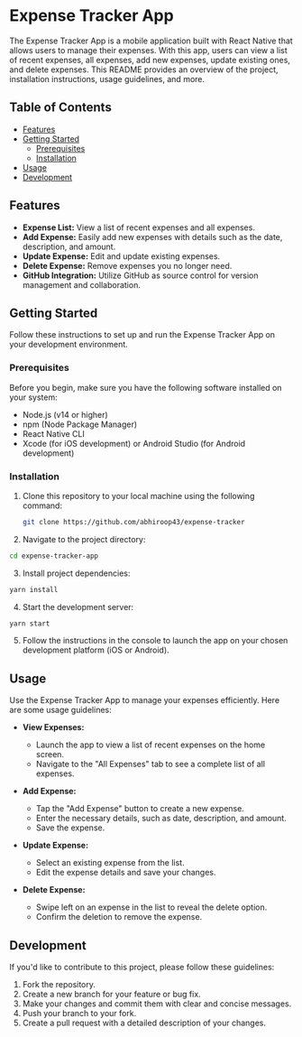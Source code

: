 # Expense Tracker App

The Expense Tracker App is a mobile application built with React Native that allows users to manage their expenses. With
this app, users can view a list of recent expenses, all expenses, add new expenses, update existing ones, and delete
expenses. This README provides an overview of the project, installation instructions, usage guidelines, and more.

## Table of Contents

- [Features](#features)
- [Getting Started](#getting-started)
    - [Prerequisites](#prerequisites)
    - [Installation](#installation)
- [Usage](#usage)
- [Development](#development)

## Features

- **Expense List:** View a list of recent expenses and all expenses.
- **Add Expense:** Easily add new expenses with details such as the date, description, and amount.
- **Update Expense:** Edit and update existing expenses.
- **Delete Expense:** Remove expenses you no longer need.
- **GitHub Integration:** Utilize GitHub as source control for version management and collaboration.

## Getting Started

Follow these instructions to set up and run the Expense Tracker App on your development environment.

### Prerequisites

Before you begin, make sure you have the following software installed on your system:

- Node.js (v14 or higher)
- npm (Node Package Manager)
- React Native CLI
- Xcode (for iOS development) or Android Studio (for Android development)

### Installation

1. Clone this repository to your local machine using the following command:

   ```bash
   git clone https://github.com/abhiroop43/expense-tracker

2. Navigate to the project directory:

```bash
cd expense-tracker-app
```

3. Install project dependencies:

```bash
yarn install
```

4. Start the development server:

```bash
yarn start
```

5. Follow the instructions in the console to launch the app on your chosen development platform (iOS or Android).

## Usage

Use the Expense Tracker App to manage your expenses efficiently. Here are some usage guidelines:

- **View Expenses:**

    - Launch the app to view a list of recent expenses on the home screen.
    - Navigate to the "All Expenses" tab to see a complete list of all expenses.
- **Add Expense:**

    - Tap the "Add Expense" button to create a new expense.
    - Enter the necessary details, such as date, description, and amount.
    - Save the expense.
- **Update Expense:**

    - Select an existing expense from the list.
    - Edit the expense details and save your changes.
- **Delete Expense:**

    - Swipe left on an expense in the list to reveal the delete option.
    - Confirm the deletion to remove the expense.

## Development

If you'd like to contribute to this project, please follow these guidelines:

1. Fork the repository.
2. Create a new branch for your feature or bug fix.
3. Make your changes and commit them with clear and concise messages.
4. Push your branch to your fork.
5. Create a pull request with a detailed description of your changes.
